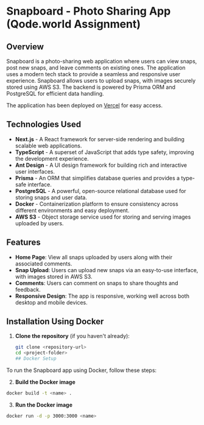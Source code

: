 
# Snapboard - Photo Sharing App (Qode.world Assignment)

## Overview

Snapboard is a photo-sharing web application where users can view snaps, post new snaps, and leave comments on existing ones. The application uses a modern tech stack to provide a seamless and responsive user experience. Snapboard allows users to upload snaps, with images securely stored using AWS S3. The backend is powered by Prisma ORM and PostgreSQL for efficient data handling.

The application has been deployed on [Vercel](https://qode-assignment-o7888s92g-kanishk-mogalrajs-projects.vercel.app/) for easy access.


## Technologies Used

- **Next.js** - A React framework for server-side rendering and building scalable web applications.
- **TypeScript** - A superset of JavaScript that adds type safety, improving the development experience.
- **Ant Design** - A UI design framework for building rich and interactive user interfaces.
- **Prisma** - An ORM that simplifies database queries and provides a type-safe interface.
- **PostgreSQL** - A powerful, open-source relational database used for storing snaps and user data.
- **Docker** - Containerization platform to ensure consistency across different environments and easy deployment.
- **AWS S3** - Object storage service used for storing and serving images uploaded by users.

## Features

- **Home Page**: View all snaps uploaded by users along with their associated comments.
- **Snap Upload**: Users can upload new snaps via an easy-to-use interface, with images stored in AWS S3.
- **Comments**: Users can comment on snaps to share thoughts and feedback.
- **Responsive Design**: The app is responsive, working well across both desktop and mobile devices.

## Installation Using Docker

1. **Clone the repository** (if you haven't already):

   ```bash
   git clone <repository-url>
   cd <project-folder>
   ## Docker Setup

To run the Snapboard app using Docker, follow these steps:

2. **Build the Docker image**

```bash
docker build -t <name> .
```

3. **Run the Docker image**

```bash
docker run -d -p 3000:3000 <name>
